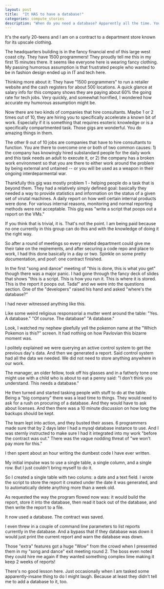 ```yaml
---
layout: post
title:  "It HAS to have a database!"
categories: compute_stories
description: "When do you need a database? Apparently all the time. You can't complete this contract without one. How do you not know this?"
---
```


It's the early 20-teens and I am on a contract to a department store known for its upscale clothing.

The headquarters building is in the fancy financial end of this large west coast city. They have 1500 programmers! They proudly tell me this in my first 15 minutes there. It seems like everyone here is wearing fancy clothing. My passing humorous assumption is that frustrated people who wanted to be in fashion design ended up in IT and tech here. 

Thinking more about it: They have "1500 programmers" to run a retailer website and the cash registers for about 500 locations. A quick glance at salary info for this company shows they are paying about 60% the going rate for tech jobs. Very quickly, and somewhat horrified, I wondered how accurate my humorous assumption might be.

Now there are two kinds of companies that hire consultants. Maybe 1 or 2 times out of 10, they are hiring you to specifically accelerate a known bit of work. Especially if it is something that requires esoteric knowledge or is a specifically compartmented task. Those gigs are wonderful. You do amazing things in them.

The other 9 out of 10 jobs are companies that have to hire consultants to function. You are there to overcome one or both of two common causes: 1) the company has knowingly hired substandard people for the daily work and this task needs an adult to execute it, or 2) the company has a broken work environment so that you are there to either work around the problem by being external and untained -- or you will be used as a weapon in their ongoing interdeparmental war.

Thankfully this gig was mostly problem 1 - helping people do a task that is beyond them. They had a relatively simply defined goal: basically they needed a way to provide statistics and information on the status of a given set of virutal machines. A daily report on how well certain internal products were done. For various internal reasons, monitoring and normal reporting methods were not acceptable. This gig was "write a script that poops out a report on the VMs."

If you think that is trivial, it is. That's not the point. I am being paid because no one currently in this group can do this and with the knowledge of doing it the right way.

So after a round of meetings so every related department could give me their take on the reqirements, and after securing a code repo and place to work, I had this done basically in a day or two. Spinkle on some pretty documentation, and poof: one contract finished.

In the first "song and dance" meeting of "this is done, this is what you get" though there was a major panic. I had gone through the fancy deck of slides that shows "this is a script. This is how you run it. This is where it is stored. This is the report it poops out. Tada!" and we were into the questions section. One of the "developers" raised his hand and asked "where's the database?"

I had never witnessed anything like this.

Like some weird religious responsorial a mutter went around the table: "Yes. A database." "Of course. The database" "A database."

Look, I watched my nephew gleefully yell the pokemon name at the "Which Pokemon is this?" screen. It had nothing on how Pavlovian this bizarre moment was.

I politely explained we were querying an active control system to get the previous day's data. And then we generated a report. Said control system had all the data we needed. We did not need to store anything anywhere in our work.

The manager, an older fellow, took off his glasses and in a fatherly tone one might use with a child who is about to eat a penny said: "I don't think you understand. This needs a database."

He then turned and started tasking people with stuff to do at the table. Being a "big company" there was a lead time to things. They would need to ask for a rush on procuring of a database. And they would have to ask about licenses. And then there was a 10 minute discussion on how long the backups should be kept.

The team lept into action, and they busted their asses. 6 programmers made sure that by 2 days later I had a mysql database instance to use. And I was sternly instructed to make sure I had it integrated into my work "before the contract was out." There was the vague nodding threat of "we won't pay more for this."

I then spent about an hour writing the dumbest code I have ever written.

My initial impulse was to use a single table, a single column, and a single row. But I just couldn't bring myself to do it.

So I created a single table with two colums: a date and a text field. I wrote the script to store the report it created under the date it was generated, and to automatically delete anything more than a week old.

As requested the way the program flowed now was: it would build the report, store it into the database, then read it back out of the database, and then write the report to a file.

It now used a database. The contract was saved.

I even threw in a couple of command line parameters to list reports currently in the database. And a bypass that if they database was down it would just print the current report and warn the database was down.

Those "extra" features got a huge "Wow" from the crowd when I presented them in my "song and dance" exit meeting round 2. The boss even noted they could hire me again if they wanted something complex lime making it keep 2 weeks of reports!

There's no good lesson here. Just occasionally when I am tasked some apparently-insane thing to do I might laugh. Because at least they didn't tell me to add a database to it, too.